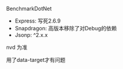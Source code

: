 

BenchmarkDotNet











- Express: 写死2.6.9
- Snapdragon: 高版本移除了对Debug的依赖
- Jsonp: ^2.x.x









nvd	为准



用了data-target才有问题

